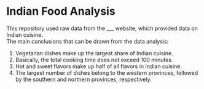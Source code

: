 # Indian Food Analysis

This repository used raw data from the ___ website, which provided data on Indian cuisine.  
The main conclusions that can be drawn from the data analysis:  
1. Vegetarian dishes make up the largest share of Indian cuisine.  
2. Basically, the total cooking time does not exceed 100 minutes.  
3. Hot and sweet flavors make up half of all flavors in Indian cuisine.  
4. The largest number of dishes belong to the western provinces, followed by the southern and northern provinces, respectively.
